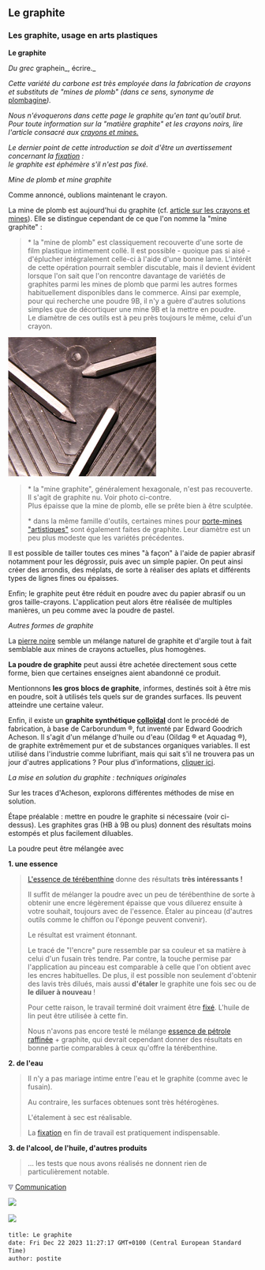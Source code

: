 ## Le graphite
### Les graphite, usage en arts plastiques
 **Le graphite**  

_Du grec_ graphein_, écrire._

_Cette variété du carbone est très employée dans la fabrication de crayons  
et substituts de "mines de plomb" (dans ce sens, synonyme de_ [plombagine](plombagine.html)_)._

_Nous n'évoquerons dans cette page le graphite qu'en tant qu'outil brut. Pour toute information sur la "matière graphite" et les crayons noirs, lire l'article consacré aux [crayons et mines.](crayon.html)_

_Le dernier point de cette introduction se doit d'être un avertissement concernant la [fixation](fixatifs.html) :  
le graphite est éphémère s'il n'est pas fixé._

_Mine de plomb et mine graphite_

Comme annoncé, oublions maintenant le crayon.

La mine de plomb est aujourd'hui du graphite (cf. [article sur les crayons et mines](crayon.html)). Elle se distingue cependant de ce que l'on nomme la "mine graphite" :

> \* la "mine de plomb" est classiquement recouverte d'une sorte de film plastique intimement collé. Il est possible - quoique pas si aisé - d'éplucher intégralement celle-ci à l'aide d'une bonne lame. L'intérêt de cette opération pourrait sembler discutable, mais il devient évident lorsque l'on sait que l'on rencontre davantage de variétés de graphites parmi les mines de plomb que parmi les autres formes habituellement disponibles dans le commerce. Ainsi par exemple, pour qui recherche une poudre 9B, il n'y a guère d'autres solutions simples que de décortiquer une mine 9B et la mettre en poudre.  
> Le diamètre de ces outils est à peu près toujours le même, celui d'un crayon.

![](images/minesgraphite.jpg)

> \* la "mine graphite", généralement hexagonale, n'est pas recouverte. Il s'agit de graphite nu. Voir photo ci-contre.  
> Plus épaisse que la mine de plomb, elle se prête bien à être sculptée.
> 
> \* dans la même famille d'outils, certaines mines pour [porte-mines "artistiques"](crayon.html#minesetportemines) sont également faites de graphite. Leur diamètre est un peu plus modeste que les variétés précédentes.

Il est possible de tailler toutes ces mines "à façon" à l'aide de papier abrasif notamment pour les dégrossir, puis avec un simple papier. On peut ainsi créer des arrondis, des méplats, de sorte à réaliser des aplats et différents types de lignes fines ou épaisses.

Enfin; le graphite peut être réduit en poudre avec du papier abrasif ou un gros taille-crayons. L'application peut alors être réalisée de multiples manières, un peu comme avec la poudre de pastel.

_Autres formes de graphite_

La [pierre noire](pierrenoire.html) semble un mélange naturel de graphite et d'argile tout à fait semblable aux mines de crayons actuelles, plus homogènes.

**La poudre de graphite** peut aussi être achetée directement sous cette forme, bien que certaines enseignes aient abandonné ce produit.

Mentionnons **les gros blocs de graphite**, informes, destinés soit à être mis en poudre, soit à utilisés tels quels sur de grandes surfaces. Ils peuvent atteindre une certaine valeur.

Enfin, il existe un **graphite synthétique [colloïdal](colloide.html)** dont le procédé de fabrication, à base de Carborundum ®, fut inventé par Edward Goodrich Acheson. Il s'agit d'un mélange d'huile ou d'eau (Oildag ® et Aquadag ®), de graphite extrêmement pur et de substances organiques variables. Il est utilisé dans l'industrie comme lubrifiant, mais qui sait s'il ne trouvera pas un jour d'autres applications ? Pour plus d'informations, [cliquer ici](carborundum.html#graphitesynthetique).

_La mise en solution du graphite : techniques originales_

Sur les traces d'Acheson, explorons différentes méthodes de mise en solution. 

Étape préalable : mettre en poudre le graphite si nécessaire (voir ci-dessus). Les graphites gras (HB à 9B ou plus) donnent des résultats moins estompés et plus facilement diluables.

La poudre peut être mélangée avec

**1\. une essence** 

> [L'essence de térébenthine](essences.html#essencedeterebenthine) donne des résultats **très intéressants !**
> 
> Il suffit de mélanger la poudre avec un peu de térébenthine de sorte à obtenir une encre légèrement épaisse que vous diluerez ensuite à votre souhait, toujours avec de l'essence. Étaler au pinceau (d'autres outils comme le chiffon ou l'éponge peuvent convenir).
> 
> Le résultat est vraiment étonnant.
> 
> Le tracé de "l'encre" pure ressemble par sa couleur et sa matière à celui d'un fusain très tendre. Par contre, la touche permise par l'application au pinceau est comparable à celle que l'on obtient avec les encres habituelles. De plus, il est possible non seulement d'obtenir des lavis très dilués, mais aussi **d'étaler** le graphite une fois sec ou de **le diluer à nouveau** !
> 
> Pour cette raison, le travail terminé doit vraiment être [fixé](fixatifs.html). L'huile de lin peut être utilisée à cette fin.
> 
> Nous n'avons pas encore testé le mélange [essence de pétrole raffinée](essences.html#lessencedepetrole) + graphite, qui devrait cependant donner des résultats en bonne partie comparables à ceux qu'offre la térébenthine.

**2\. de l'eau**

> Il n'y a pas mariage intime entre l'eau et le graphite (comme avec le fusain).
> 
> Au contraire, les surfaces obtenues sont très hétérogènes.
> 
> L'étalement à sec est réalisable.
> 
> La [fixation](fixatifs.html) en fin de travail est pratiquement indispensable.

**3\. de l'alcool, de l'huile, d'autres produits**

> ... les tests que nous avons réalisés ne donnent rien de particulièrement notable.



![](images/flechebas.gif) [Communication](http://www.artrealite.com/annonceurs.htm) 

[![](https://cbonvin.fr/sites/regie.artrealite.com/visuels/campagne1.png)](index-2.html#20131014)

![](https://cbonvin.fr/sites/regie.artrealite.com/visuels/campagne2.png)
```
title: Le graphite
date: Fri Dec 22 2023 11:27:17 GMT+0100 (Central European Standard Time)
author: postite
```
